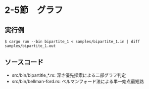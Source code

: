 # 2-5節　グラフ

## 実行例

```
$ cargo run --bin bipartite_1 < samples/bipartite_1.in | diff samples/bipartite_1.out
```

## ソースコード

- src/bin/bipartitle_*.rs: 深さ優先探索による二部グラフ判定
- src/bin/bellman-ford.rs: ベルマンフォード法による単一始点最短路

